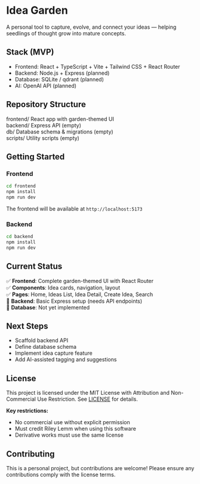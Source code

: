 # Idea Garden

A personal tool to capture, evolve, and connect your ideas — helping seedlings of thought grow into mature concepts.

## Stack (MVP)

- Frontend: React + TypeScript + Vite + Tailwind CSS + React Router
- Backend: Node.js + Express (planned)
- Database: SQLite / qdrant (planned)
- AI: OpenAI API (planned)

## Repository Structure

frontend/    React app with garden-themed UI  
backend/     Express API (empty)  
db/          Database schema & migrations (empty)  
scripts/     Utility scripts (empty)  

## Getting Started

### Frontend

```bash
cd frontend
npm install
npm run dev
```

The frontend will be available at `http://localhost:5173`

### Backend

```bash
cd backend
npm install
npm run dev
```

## Current Status

✅ **Frontend**: Complete garden-themed UI with React Router  
✅ **Components**: Idea cards, navigation, layout  
✅ **Pages**: Home, Ideas List, Idea Detail, Create Idea, Search  
🔄 **Backend**: Basic Express setup (needs API endpoints)  
🔄 **Database**: Not yet implemented  

## Next Steps

- Scaffold backend API  
- Define database schema  
- Implement idea capture feature  
- Add AI-assisted tagging and suggestions  

## License

This project is licensed under the MIT License with Attribution and Non-Commercial Use Restriction. See [LICENSE](LICENSE) for details.

**Key restrictions:**
- No commercial use without explicit permission
- Must credit Riley Lemm when using this software
- Derivative works must use the same license

## Contributing

This is a personal project, but contributions are welcome! Please ensure any contributions comply with the license terms.
